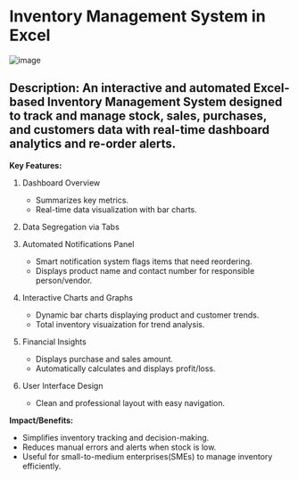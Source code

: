 # Inventory Management System in Excel

![image](https://github.com/user-attachments/assets/37eb364a-3369-44c9-891e-dde4dec9fda7)


Description: An interactive and automated Excel-based Inventory Management System designed to track and manage stock, sales, purchases, and customers data with real-time dashboard analytics and re-order alerts.
-------
****Key Features:****
1. Dashboard Overview
    - Summarizes key metrics.
    - Real-time data visualization with bar charts.

2. Data Segregation via Tabs

3. Automated Notifications Panel
    - Smart notification system flags items that need reordering.
    - Displays product name and contact number for responsible person/vendor.

4. Interactive Charts and Graphs
    - Dynamic bar charts displaying product and customer trends.
    - Total inventory visuaization for trend analysis.

5. Financial Insights
    - Displays purchase and sales amount.
    - Automatically calculates and displays profit/loss.

6. User Interface Design
    - Clean and professional layout with easy navigation.

****Impact/Benefits:****
 * Simplifies inventory tracking and decision-making.
 * Reduces manual errors and alerts when stock is low.
 * Useful for small-to-medium enterprises(SMEs) to manage inventory efficiently.
